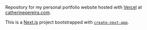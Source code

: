 Repository for my personal portfolio website hosted with [Vercel](https://vercel.com) at [catherinepereira.com](https://catherinepereira.com).

This is a [Next.js](https://nextjs.org) project bootstrapped with [`create-next-app`](https://nextjs.org/docs/app/api-reference/cli/create-next-app).
